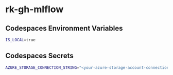 # rk-gh-mlflow

## Codespaces Environment Variables

```bash
IS_LOCAL=true
```

## Codespaces Secrets

```bash
AZURE_STORAGE_CONNECTION_STRING="<your-azure-storage-account-connection-string>"
```